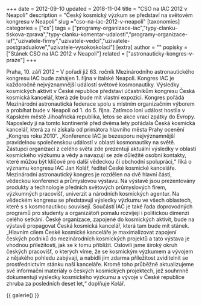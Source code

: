 +++
date = 2012-09-10
updated = 2018-11-04
title = "CSO na IAC 2012 v Neapoli"
description = "Český kosmický výzkum se představí na světovém kongresu v Neapoli"
slug ="cso-na-iac-2012-v-neapoli"
[taxonomies]
categories = ["cs"]
tags = ["programy-organizace-iac","typy-clanku-tiskova-zprava","typy-clanku-komentar-udalosti","programy-organizace-iaf","uzivatele-firmy","uzivatele-vedci","uzivatele-postgradualove","uzivatele-vysokoskolaci"]
[extra]
author = ""
popisky = ["Stánek CSO na IAC 2012 v Neapoli"]
related = ["astronauticky-kongres-v-praze"]
+++

Praha, 10. září 2012 – V pořadí již 63. ročník Mezinárodního astronautického kongresu IAC bude zahájen 1. října v italské Neapoli. Kongres IAC je každoročně nejvýznamnější událostí světové kosmonautiky. Výsledky kosmických aktivit v České republice představí účastníkům kongresu Česká kosmická kancelář, která zde bude mít vlastní expozici. Kongres pořádá Mezinárodní astronautická federace spolu s místním organizačním výborem a probíhat bude v Neapoli od 1. do 5. října. Zatímco loni událost hostila v Kapském městě Jihoafrická republika, letos se akce vrací zpátky do Evropy. Naposledy ji na tomto kontinentě před dvěma lety pořádala Česká kosmická kancelář, která za ni získala od primátora hlavního města Prahy ocenění „Kongres roku 2010“. „Konference IAC je bezesporu nejvýznamnější pravidelnou společenskou událostí v oblasti kosmonautiky na světě. Zástupci organizací z celého světa zde prezentují aktuální výsledky v oblasti kosmického výzkumu a vědy a navazují se zde důležité osobní kontakty, které můžou být klíčové pro další vědeckou či obchodní spolupráci,“ říká o významu kongresu IAC Jan Kolář, ředitel České kosmické kanceláře. Mezinárodní astronautický kongres je rozdělen na dvě hlavní části, vědeckou konferenci a průmyslovou výstavu. Na výstavě jsou prezentovány produkty a technologie předních světových průmyslových firem, výzkumných pracovišť, univerzit a národních kosmických agentur. Na vědeckém kongresu se představují výsledky výzkumu ve všech oblastech, které s s kosmonautikou souvisejí. Součástí IAC je také řada doprovodných programů pro studenty a organizátoři pomalu rozvíjejí i politickou dimenzi celého setkání. České organizace, zapojené do kosmických aktivit, bude na výstavě propagovat Česká kosmická kancelář, která tam bude mít stánek. „Hlavním cílem České kosmické kanceláře je maximalizovat zapojení českých podniků do mezinárodních kosmických projektů a tato výstava je vhodnou příležitostí, jak se k tomu přiblížit. Oslovili jsme široký okruh českých pracovišť, o kterých víme, že se kosmickým výzkumem a vývojem z nějakého pohledu zabývají, a nabídli jim zdarma příležitost zviditelnit se prostřednictvím stánku naší kanceláře. Kromě toho průběžně aktualizujeme své informační materiály o českých kosmických projektech, jež souhrnně dokumentují výsledky kosmického výzkumu a vývoje v České republice zhruba za posledních deset let,“ doplňuje Kolář.

{{ galerie() }}
